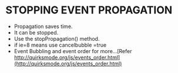 # STOPPING EVENT PROPAGATION
- Propagation saves time.
- It can be stopped.
- Use the stopPropagation() method.
- if ie=8 means use cancelbubble =true
- Event Bubbling and event order for more...[Refer http://quirksmode.org/js/events_order.html](http://quirksmode.org/js/events_order.html)
